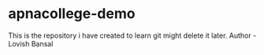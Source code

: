 # apnacollege-demo
This is the repository i have created to learn git might delete it later.
Author - Lovish Bansal
